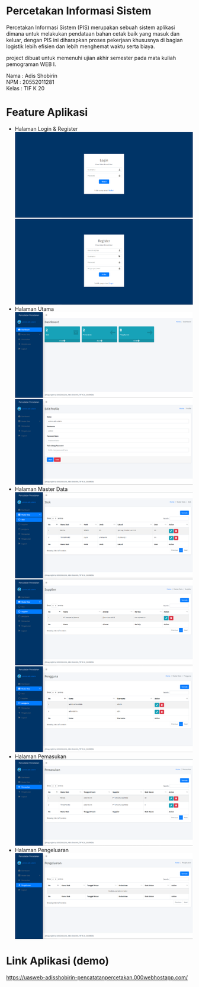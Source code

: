 # Percetakan Informasi Sistem

Percetakan Informasi Sistem (PIS) merupakan sebuah sistem aplikasi dimana untuk melakukan pendataan bahan cetak baik yang masuk dan keluar, dengan PIS ini diharapkan proses pekerjaan khususnya di bagian logistik lebih efisien dan lebih menghemat waktu serta biaya.

project dibuat untuk memenuhi ujian akhir semester pada mata kuliah pemograman WEB I.<br>

Nama : Adis Shobirin<br>
NPM : 20552011281<br>
Kelas : TIF K 20

# Feature Aplikasi

- Halaman Login & Register
![Halaman Login](dist/img/ss/login.png)
![Halaman Register](dist/img/ss/register.png)
- Halaman Utama
![Halaman Utama](dist/img/ss/halaman%20utama.png)
![Halaman Edit Profile](dist/img/ss/editprofile.png)
- Halaman Master Data
![Halaman Stok](dist/img/ss/stok.png)
![Halaman supplier](dist/img/ss/supplier.png)
![Halaman pengguna](dist/img/ss/pengguna.png)
- Halaman Pemasukan
![Halaman pemasukan](dist/img/ss/pemasukan.png)
- Halaman Pengeluaran
![Halaman pengeluaran](dist/img/ss/pengeluaran.png)

# Link Aplikasi (demo)
https://uasweb-adisshobirin-pencatatanpercetakan.000webhostapp.com/